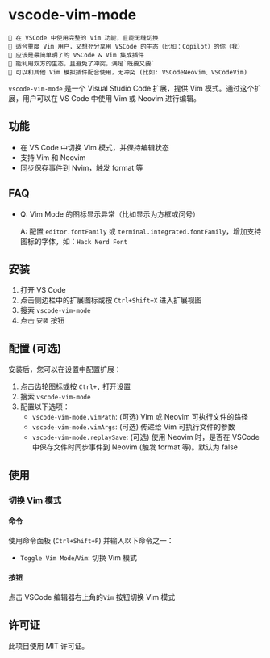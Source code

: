 # vscode-vim-mode

```
🌟 在 VSCode 中使用完整的 Vim 功能，且能无缝切换
🌟 适合重度 Vim 用户，又想充分享用 VSCode 的生态（比如：Copilot）的你（我）
🌟 应该是最简单明了的 VSCode & Vim 集成插件
🌟 能利用双方的生态，且避免了冲突，满足`既要又要`
🌟 可以和其他 Vim 模拟插件配合使用，无冲突 (比如: VSCodeNeovim、VSCodeVim)
```

`vscode-vim-mode` 是一个 Visual Studio Code 扩展，提供 Vim 模式。通过这个扩展，用户可以在 VS Code 中使用 Vim 或 Neovim 进行编辑。

## 功能

- 在 VS Code 中切换 Vim 模式，并保持编辑状态
- 支持 Vim 和 Neovim
- 同步保存事件到 Nvim，触发 format 等

## FAQ

- Q: Vim Mode 的图标显示异常（比如显示为方框或问号）

  A: 配置 `editor.fontFamily` 或 `terminal.integrated.fontFamily`，增加支持图标的字体，如：`Hack Nerd Font`

## 安装

1. 打开 VS Code
2. 点击侧边栏中的扩展图标或按 `Ctrl+Shift+X` 进入扩展视图
3. 搜索 `vscode-vim-mode`
4. 点击 `安装` 按钮

## 配置 (可选)

安装后，您可以在设置中配置扩展：

1. 点击齿轮图标或按 `Ctrl+,` 打开设置
2. 搜索 `vscode-vim-mode`
3. 配置以下选项：
   - `vscode-vim-mode.vimPath`: (可选) Vim 或 Neovim 可执行文件的路径
   - `vscode-vim-mode.vimArgs`: (可选) 传递给 Vim 可执行文件的参数
   - `vscode-vim-mode.replaySave`: (可选) 使用 Neovim 时，是否在 VSCode 中保存文件时同步事件到 Neovim (触发 format 等)。默认为 false

## 使用

### 切换 Vim 模式

#### 命令

使用命令面板 (`Ctrl+Shift+P`) 并输入以下命令之一：

- `Toggle Vim Mode`/`Vim`: 切换 Vim 模式

#### 按钮

点击 VSCode 编辑器右上角的`Vim` 按钮切换 Vim 模式

## 许可证

此项目使用 MIT 许可证。
